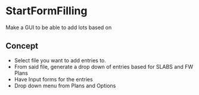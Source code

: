 # StartFormFilling
Make a GUI to be able to add lots based on

## Concept

- Select file you want to add entries to.
- From said file, generate a drop down of entries based for SLABS and FW Plans
- Have Input forms for the entries
- Drop down menu from Plans and Options


